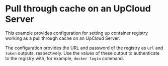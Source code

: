 # Pull through cache on an UpCloud Server

This example provides configuration for setting up container registry working as a pull through cache on an UpCloud Server.

The configuration provides the URL and password of the registry as `url` and `token` outputs, respectively. Use the values of these output to authenticate to the registry with, for example, `docker login` command.
